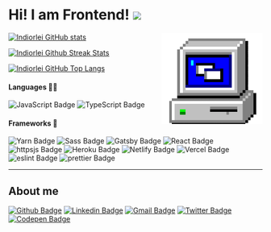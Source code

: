 # Hi! I am Frontend! <img src="https://github.com/TheDudeThatCode/TheDudeThatCode/blob/master/Assets/Medal.gif" width="25px">

<img align="right" alt="PC GIF" src="https://github.com/TheDudeThatCode/TheDudeThatCode/blob/master/Assets/PC.gif" width="200" />

[![Indiorlei GitHub stats](https://github-readme-stats.vercel.app/api?username=indiorlei&theme=dracula&show_icons=true)](https://github.com/indiorlei/github-readme-stats)

[![Indiorlei Github Streak Stats](https://github-readme-streak-stats.herokuapp.com/?user=indiorlei&theme=dracula&hide_langs_below=1)](https://github-readme-streak-stats.herokuapp.com)

[![Indiorlei GitHub Top Langs](https://github-readme-stats.vercel.app/api/top-langs/?username=indiorlei&theme=dracula&hide_langs_below=1)](https://github-readme-stats.vercel.app/api/top-langs)



<!-- --- -->
<!-- [![Uiggy](https://github-readme-stats.vercel.app/api/pin/?username=indiorlei&repo=uiggy&theme=dracula)](https://github.com/indiorlei/uiggy) -->
<!-- [![Molly](https://github-readme-stats.vercel.app/api/pin/?username=indiorlei&repo=molly&theme=dracula)](https://github.com/indiorlei/molly) -->

  
#### Languages 👩‍💻 
![JavaScript Badge](https://img.shields.io/badge/JavaScript-323330?style=for-the-badge&logo=javascript&logoColor=F7DF1E)
![TypeScript Badge](https://img.shields.io/badge/TypeScript-007ACC?style=for-the-badge&logo=typescript&logoColor=white)

#### Frameworks 🚀 
![Yarn Badge](https://img.shields.io/badge/Yarn-2C8EBB?style=for-the-badge&logo=yarn&logoColor=white)
![Sass Badge](https://img.shields.io/badge/Sass-CC6699?style=for-the-badge&logo=sass&logoColor=white)
![Gatsby Badge](https://img.shields.io/badge/Gatsby-663399?style=for-the-badge&logo=gatsby&logoColor=white)
![React Badge](https://img.shields.io/badge/React-20232A?style=for-the-badge&logo=react&logoColor=61DAFB)
![httpsjs Badge](https://img.shields.io/badge/next.js-000000?style=for-the-badge&logo=nextdotjs&logoColor=white)
![Heroku Badge](https://img.shields.io/badge/Heroku-430098?style=for-the-badge&logo=heroku&logoColor=white)
![Netlify Badge](https://img.shields.io/badge/Netlify-00C7B7?style=for-the-badge&logo=netlify&logoColor=white)
![Vercel Badge](https://img.shields.io/badge/Vercel-000000?style=for-the-badge&logo=vercel&logoColor=white)
![eslint Badge](https://img.shields.io/badge/eslint-3A33D1?style=for-the-badge&logo=eslint&logoColor=white)
![prettier Badge](https://img.shields.io/badge/prettier-1A2C34?style=for-the-badge&logo=prettier&logoColor=F7BA3E)

---
## About me
[![Github Badge](https://img.shields.io/badge/GitHub-100000?style=for-the-badge&logo=github&logoColor=white&link=https://github.com/indiorlei)](https://github.com/indiorlei)
[![Linkedin Badge](https://img.shields.io/badge/LinkedIn-0077B5?style=for-the-badge&logo=linkedin&logoColor=white&link=https://www.linkedin.com/in/indiorlei-de-oliveira-b137b232/)](https://www.linkedin.com/in/indiorlei-de-oliveira-b137b232/)
[![Gmail Badge](https://img.shields.io/badge/Gmail-D14836?style=for-the-badge&logo=gmail&logoColor=whitelink=mailto:indiorleioliveira@gmail.com)](mailto:indiorleioliveira@gmail.com)
[![Twitter Badge](https://img.shields.io/badge/Twitter-1DA1F2?style=for-the-badge&logo=twitter&logoColor=white&link=https://twitter.com/indiorlei)](https://twitter.com/indiorlei)
[![Codepen Badge](https://img.shields.io/badge/Codepen-000000?style=for-the-badge&logo=codepen&logoColor=white&link=https://codepen.io/indiorlei)](https://codepen.io/indiorlei)


<!--
**indiorlei/indiorlei** is a ✨ _special_ ✨ repository because its `README.md` (this file) appears on your GitHub profile.

Here are some ideas to get you started:

- 🔭 I’m currently working on ...
- 🌱 I’m currently learning ...
- 👯 I’m looking to collaborate on ...
- 🤔 I’m looking for help with ...
- 💬 Ask me about ...
- 📫 How to reach me: ...
- 😄 Pronouns: ...
- ⚡ Fun fact: ...
-->
